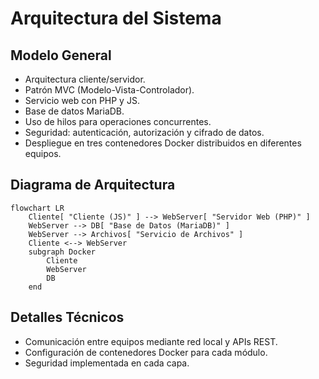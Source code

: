 # Arquitectura del Sistema

## Modelo General
- Arquitectura cliente/servidor.
- Patrón MVC (Modelo-Vista-Controlador).
- Servicio web con PHP y JS.
- Base de datos MariaDB.
- Uso de hilos para operaciones concurrentes.
- Seguridad: autenticación, autorización y cifrado de datos.
- Despliegue en tres contenedores Docker distribuidos en diferentes equipos.

## Diagrama de Arquitectura

```mermaid
flowchart LR
    Cliente[ "Cliente (JS)" ] --> WebServer[ "Servidor Web (PHP)" ]
    WebServer --> DB[ "Base de Datos (MariaDB)" ]
    WebServer --> Archivos[ "Servicio de Archivos" ]
    Cliente <--> WebServer
    subgraph Docker
        Cliente
        WebServer
        DB
    end

```

## Detalles Técnicos
- Comunicación entre equipos mediante red local y APIs REST.
- Configuración de contenedores Docker para cada módulo.
- Seguridad implementada en cada capa.
